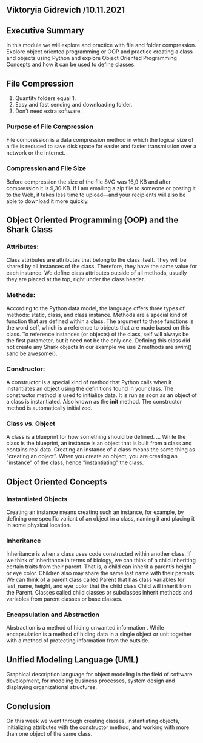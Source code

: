 ## Viktoryia Gidrevich  /10.11.2021

## Executive Summary 
In this module we will explore and practice with file and folder compression. Explore object oriented programming or OOP and practice creating a class and objects using Python and explore Object Oriented Programming Concepts and how it can be used to define classes.

## File Compression
1. Quantity folders equal 1. 
2. Easy and fast sending and downloading folder. 
3. Don’t need extra software.

### Purpose of File Compression
File compression is a data compression method in which the logical size of a file is reduced to save disk space for easier and faster transmission over a network or the Internet.

### Compression and File Size
Before compression the size of the file SVG was 16,9 KB and after compression it is 9,30 KB. If I am emailing a zip file to someone or posting it to the Web, it takes less time to upload—and your recipients will also be able to download it more quickly.

## Object Oriented Programming (OOP) and the Shark Class
### Attributes:
Class attributes are attributes that belong to the class itself. They will be shared by all instances of the class. Therefore, they have the same value for each instance. We define class attributes outside of all methods, usually they are placed at the top, right under the class header.

### Methods:
According to the Python data model, the language offers three types of methods: static, class, and class instance.
Methods are a special kind of function that are defined within a class.
The argument to these functions is the word self, which is a reference to objects that are made based on this class. To reference instances (or objects) of the class, self will always be the first parameter, but it need not be the only one.
Defining this class did not create any Shark objects
In our example we use 2 methods are swim() sand be awesome().

### Constructor:
A constructor is a special kind of method that Python calls when it instantiates an object using the definitions found in your class. The constructor method is used to initialize data. It is run as soon as an object of a class is instantiated. Also known as the __init__ method. The constructor method is automatically initialized. 

### Class vs. Object
A class is a blueprint for how something should be defined. ... While the class is the blueprint, an instance is an object that is built from a class and contains real data. Creating an instance of a class means the same thing as "creating an object". When you create an object, you are creating an "instance" of the class, hence "instantiating" the class.

## Object Oriented Concepts
### Instantiated Objects
Creating an instance means creating such an instance, for example, by defining one specific variant of an object in a class, naming it and placing it in some physical location.

### Inheritance
Inheritance is when a class uses code constructed within another class. If we think of inheritance in terms of biology, we can think of a child inheriting certain traits from their parent. That is, a child can inherit a parent’s height or eye color. Children also may share the same last name with their parents.
We can think of a parent class called Parent that has class variables for last_name, height, and eye_color that the child class Child will inherit from the Parent.
Classes called child classes or subclasses inherit methods and variables from parent classes or base classes.

### Encapsulation and Abstraction
Abstraction is a method of hiding unwanted information . While encapsulation is a method of hiding data in a single object or unit together with a method of protecting information from the outside.

## Unified Modeling Language (UML)
Graphical description language for object modeling in the field of software development, for modeling business processes, system design and displaying organizational structures.

## Conclusion
On this week we went through creating classes, instantiating objects, initializing attributes with the constructor method, and working with more than one object of the same class.
